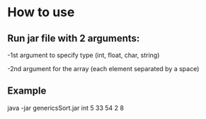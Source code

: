 # How to use

## Run jar file with 2 arguments:
-1st argument to specify type (int, float, char, string)

-2nd argument for the array (each element separated by a space)

## Example
java -jar genericsSort.jar int 5 33 54 2 8


